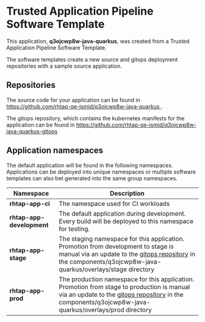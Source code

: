 # Trusted Application Pipeline Software Template

This application, **q3ojcwp8w-java-quarkus**, was created from a Trusted Application Pipeline Software Template.

The software templates create a new source and gitops deployment repositories with a sample source application. 

## Repositories

The source code for your application can be found in [https://github.com/rhtap-qe-jsmid/q3ojcwp8w-java-quarkus ](https://github.com/rhtap-qe-jsmid/q3ojcwp8w-java-quarkus ).
 
The gitops repository, which contains the kubernetes manifests for the application can be found in 
[https://github.com/rhtap-qe-jsmid/q3ojcwp8w-java-quarkus-gitops ](https://github.com/rhtap-qe-jsmid/q3ojcwp8w-java-quarkus-gitops ) 

## Application namespaces 

The default application will be found in the following namespaces. Applications can be deployed into unique namespaces or multiple software templates can also bet generated into the same group namespaces.  

|  Namespace   |  Description   |  
| -------- | -------- |
| **rhtap-app-ci** | The namespace used for CI workloads |
| **rhtap-app-development** | The default application during development. Every build will be deployed to this namespace for testing. |
| **rhtap-app-stage** | The staging namespace for this application. Promotion from development to stage is manual via an update to the [gitops repository](https://github.com/rhtap-qe-jsmid/q3ojcwp8w-java-quarkus-gitops ) in the components/q3ojcwp8w-java-quarkus/overlays/stage directory |
| **rhtap-app-prod** | The production namespace for this application. Promotion from stage to production is manual via an update to the [gitops repository](https://github.com/rhtap-qe-jsmid/q3ojcwp8w-java-quarkus-gitops ) in the components/q3ojcwp8w-java-quarkus/overlays/prod directory |